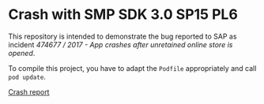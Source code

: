 # Crash with SMP SDK 3.0 SP15 PL6 

This repository is intended to demonstrate the bug reported to SAP as incident _474677 / 2017 - App crashes after unretained online store is opened_.

To compile this project, you have to adapt the `Podfile` appropriately and call `pod update`.

[Crash report](OnlineStoreCrash_2017-09-26-224352_asiago.crash)
